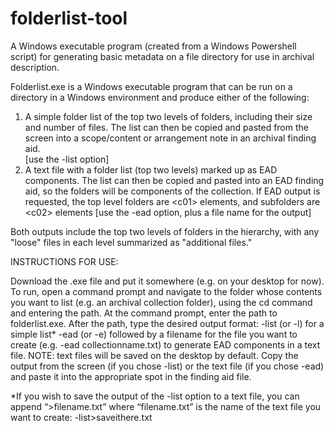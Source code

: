 # folderlist-tool
A Windows executable program (created from a Windows Powershell script) for generating basic metadata on a file directory for use in archival description.

Folderlist.exe is a Windows executable program that can be run on a directory in a Windows environment and produce either of the following: 
1) A simple folder list of the top two levels of folders, including their size and number of files.  The list can then be copied and pasted from the screen into a scope/content or arrangement note in an archival finding aid.    
[use the -list option]
2) A text file with a folder list (top two levels) marked up as EAD components. The list can then be copied and pasted into an EAD finding aid, so the folders will be components of the collection. If EAD output is requested, the top level folders are &lt;c01&gt; elements, and subfolders are &lt;c02&gt; elements
[use the -ead option, plus a file name for the output]
 
Both outputs include the top two levels of folders in the hierarchy, with any "loose" files in each level summarized as "additional files."  

INSTRUCTIONS FOR USE:
 
Download the .exe file and put it somewhere (e.g. on your desktop for now).  
To run, open a command prompt and navigate to the folder whose contents you want to list (e.g. an archival collection folder), using the cd command and entering the path.
At the command prompt, enter the path to folderlist.exe. 
After the path, type the desired output format:
-list (or -l) for a simple list* 
-ead  (or -e) followed by a filename for the file you want to create (e.g. -ead collectionname.txt) to generate EAD components in a text file. NOTE: text files will be saved on the desktop by default.
Copy the output from the screen (if you chose -list) or the text file (if you chose -ead) and paste it into the appropriate spot in the finding aid file.
 
*If you wish to save the output of the -list option to a text file, you can append “>filename.txt” where “filename.txt” is the name of the text file you want to create: -list>saveithere.txt


